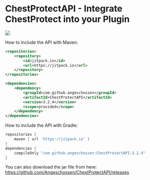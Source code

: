 # ChestProtectAPI - Integrate ChestProtect into your Plugin
[![](https://jitpack.io/v/Angeschossen/ChestProtect.svg)](https://jitpack.io/#Angeschossen/ChestProtect)


How to include the API with Maven: 
```xml
<repositories>
	<repository>
		<id>jitpack.io</id>
		<url>https://jitpack.io</url>
	</repository>
</repositories>

<dependencies>
    <dependency>
        <groupId>com.github.angeschossen</groupId>
        <artifactId>ChestProtectAPI</artifactId>
        <version>3.2.4</version>
        <scope>provided</scope>
    </dependency>
</dependencies>
```

How to include the API with Gradle:
```groovy
repositories {
	maven { url 'https://jitpack.io' }
}
dependencies {
    compileOnly "com.github.angeschossen:ChestProtectAPI:3.2.4"
}
```


You can also download the jar file from here: https://github.com/Angeschossen/ChestProtectAPI/releases
```
